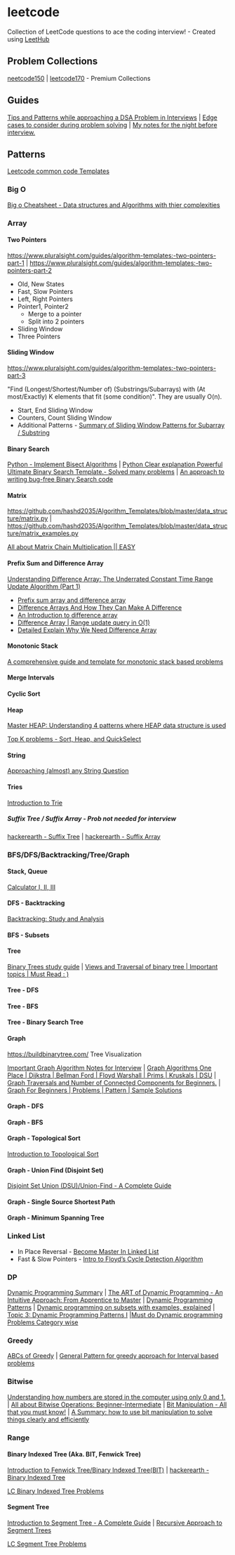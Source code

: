 # leetcode
Collection of LeetCode questions to ace the coding interview! - Created using [LeetHub](https://github.com/QasimWani/LeetHub)

## Problem Collections
[neetcode150](https://neetcode.io/practice) | [leetcode170](https://leetcode.com/problem-list/leetcode-curated-algo-170/) - Premium Collections

## Guides
[Tips and Patterns while approaching a DSA Problem in Interviews](https://leetcode.com/discuss/general-discussion/861135/Tips-and-Patterns-while-approaching-a-DSA-Problem-in-Interviews) | [Edge cases to consider during problem solving](https://leetcode.com/discuss/general-discussion/988504/Edge-cases-to-consider-during-problem-solving) | [My notes for the night before interview.](https://leetcode.com/discuss/career/217868/My-notes-for-the-night-before-interview)

## Patterns
[Leetcode common code Templates](https://cheatsheet.dennyzhang.com/cheatsheet-leetcode-a4)


### Big O
[Big o Cheatsheet - Data structures and Algorithms with thier complexities](https://www.hackerearth.com/practice/notes/big-o-cheatsheet-series-data-structures-and-algorithms-with-thier-complexities-1/)

### Array

#### Two Pointers 
https://www.pluralsight.com/guides/algorithm-templates:-two-pointers-part-1 | https://www.pluralsight.com/guides/algorithm-templates:-two-pointers-part-2

- Old, New States
- Fast, Slow Pointers
- Left, Right Pointers
- Pointer1, Pointer2
  - Merge to a pointer
  - Split into 2 pointers   
- Sliding Window
- Three Pointers

#### Sliding Window
https://www.pluralsight.com/guides/algorithm-templates:-two-pointers-part-3

"Find (Longest/Shortest/Number of) (Substrings/Subarrays) with (At most/Exactly) K elements that fit (some condition)". They are usually O(n).

- Start, End Sliding Window
- Counters, Count Sliding Window
- Additional Patterns - [Summary of Sliding Window Patterns for Subarray / Substring](https://leetcode.com/discuss/general-discussion/1122776/Summary-of-Sliding-Window-Patterns-for-Subarray-Substring)

#### Binary Search
[Python - Implement Bisect Algorithms](https://leetcode.com/problems/find-first-and-last-position-of-element-in-sorted-array/discuss/702162/python-lets-implement-pythons-bisect-algorithm) | [Python Clear explanation Powerful Ultimate Binary Search Template.- Solved many problems](https://leetcode.com/problems/split-array-largest-sum/discuss/769701/Python-Clear-explanation-Powerful-Ultimate-Binary-Search-Template.-Solved-many-problems) | [An approach to writing bug-free Binary Search code](https://leetcode.com/discuss/general-discussion/1089533/An-approach-to-writing-bug-free-Binary-Search-code)

#### Matrix
https://github.com/hashd2035/Algorithm_Templates/blob/master/data_structure/matrix.py | https://github.com/hashd2035/Algorithm_Templates/blob/master/data_structure/matrix_examples.py

[All about Matrix Chain Multiplication || EASY](https://leetcode.com/discuss/general-discussion/1278305/All-about-Matrix-Chain-Multiplication-oror-EASY)

#### Prefix Sum and Difference Array
[Understanding Difference Array: The Underrated Constant Time Range Update Algorithm (Part 1)](https://medium.com/@ishankkatiyar162/understanding-difference-array-the-underrated-constant-time-range-update-algorithm-part-1-e432ada7f1f5)
* [Prefix sum array and difference array](https://wcipeg.com/wiki/Prefix_sum_array_and_difference_array)
* [Difference Arrays And How They Can Make A Difference](https://blogarithms.github.io/articles/2018-11/difference-arrays)
* [An Introduction to difference array](https://codeforces.com/blog/entry/78762)
* [Difference Array | Range update query in O(1)](https://www.geeksforgeeks.org/difference-array-range-update-query-o1/)
* [Detailed Explain Why We Need Difference Array](https://leetcode.com/problems/minimum-moves-to-make-array-complementary/discuss/953393/Detailed-Explain-Why-We-Need-Difference-Array)

#### Monotonic Stack
[A comprehensive guide and template for monotonic stack based problems](https://leetcode.com/discuss/study-guide/2347639/a-comprehensive-guide-and-template-for-monotonic-stack-based-problems)

#### Merge Intervals


#### Cyclic Sort

#### Heap
[Master HEAP: Understanding 4 patterns where HEAP data structure is used](https://leetcode.com/discuss/general-discussion/1127238/Master-HEAP%3A-Understanding-4-patterns-where-HEAP-data-structure-is-used) 

[Top K problems - Sort, Heap, and QuickSelect](https://leetcode.com/discuss/general-discussion/1088565/Top-K-problems-Sort-Heap-and-QuickSelect)


#### String
[Approaching (almost) any String Question](<https://leetcode.com/discuss/general-discussion/1134565/Approaching-(almost)-any-String-Question>)

#### Tries
[Introduction to Trie](https://leetcode.com/discuss/general-discussion/1066206/Introduction-to-Trie)

##### Suffix Tree / Suffix Array - Prob not needed for interview
[hackerearth - Suffix Tree](https://www.hackerearth.com/practice/data-structures/advanced-data-structures/suffix-trees/tutorial/) | [hackerearth - Suffix Array](https://www.hackerearth.com/practice/data-structures/advanced-data-structures/suffix-arrays/tutorial/)

### BFS/DFS/Backtracking/Tree/Graph

#### Stack, Queue
[Calculator I, II, III](https://leetcode.com/problems/basic-calculator/discuss/1456850/Python-Basic-Calculator-I-II-III-easy-solution-detailed-explanation)


#### DFS - Backtracking
[Backtracking: Study and Analysis](https://leetcode.com/discuss/general-discussion/1141947/Backtracking%3A-Study-and-Analysis)

#### BFS - Subsets
#### Tree
[Binary Trees study guide](https://leetcode.com/discuss/study-guide/1212004/Binary-Trees-study-guide) | [Views and Traversal of binary tree | Important topics | Must Read : )](https://leetcode.com/discuss/general-discussion/1094690/Views-and-Traversal-of-binary-tree-or-Important-topics-or-Must-Read-%3A-)

#### Tree - DFS
#### Tree - BFS
#### Tree - Binary Search Tree

#### Graph
https://buildbinarytree.com/ Tree Visualization

[Important Graph Algorithm Notes for Interview](https://leetcode.com/discuss/general-discussion/1122034/Important-Graph-Algorithm-Notes-for-Interview) | [Graph Algorithms One Place | Dijkstra | Bellman Ford | Floyd Warshall | Prims | Kruskals | DSU](https://leetcode.com/discuss/general-discussion/969327/Graph-Algorithms-One-Place-or-Dijkstra-or-Bellman-Ford-or-Floyd-Warshall-or-Prims-or-Kruskals-or-DSU) | [Graph Traversals and Number of Connected Components for Beginners.](https://leetcode.com/discuss/general-discussion/1079048/Graph-Traversals-and-Number-of-Connected-Components-for-Beginners) | [Graph For Beginners | Problems | Pattern | Sample Solutions](https://leetcode.com/discuss/study-guide/655708/Graph-For-Beginners-Problems-or-Pattern-or-Sample-Solutions)

#### Graph - DFS
#### Graph - BFS
#### Graph - Topological Sort
[Introduction to Topological Sort](https://leetcode.com/discuss/general-discussion/1078072/Introduction-to-Topological-Sort)

#### Graph - Union Find (Disjoint Set)
[Disjoint Set Union (DSU)/Union-Find - A Complete Guide](<https://leetcode.com/discuss/general-discussion/1072418/Disjoint-Set-Union-(DSU)Union-Find-A-Complete-Guide>)

#### Graph - Single Source Shortest Path

#### Graph - Minimum Spanning Tree

### Linked List

- In Place Reversal - [Become Master In Linked List](https://leetcode.com/discuss/study-guide/1800120/become-master-in-linked-list)
- Fast & Slow Pointers - [Intro to Floyd’s Cycle Detection Algorithm](https://leetcode.com/discuss/general-discussion/1116359/Intro-to-Floyd's-Cycle-Detection-Algorithm)

### DP
[Dynamic Programming Summary](https://leetcode.com/discuss/general-discussion/592146/Dynamic-Programming-Summary) | [The ART of Dynamic Programming - An Intuitive Approach: From Apprentice to Master](https://leetcode.com/discuss/general-discussion/712010/The-ART-of-Dynamic-Programming-An-Intuitive-Approach%3A-From-Apprentice-to-Master) | [Dynamic Programming Patterns](https://leetcode.com/discuss/general-discussion/458695/dynamic-programming-patterns) | [Dynamic programming on subsets with examples, explained](https://leetcode.com/discuss/general-discussion/1125779/Dynamic-programming-on-subsets-with-examples-explained) | [Topic 3: Dynamic Programming Patterns I](https://leetcode.com/discuss/general-discussion/1069177/Topic-3%3A-Dynamic-Programming-Patterns-I) |[Must do Dynamic programming Problems Category wise](https://leetcode.com/discuss/general-discussion/1050391/Must-do-Dynamic-programming-Problems-Catefory-wise)

### Greedy
[ABCs of Greedy](https://leetcode.com/discuss/general-discussion/1061059/ABCs-of-Greedy) | [General Pattern for greedy approach for Interval based problems](https://leetcode.com/discuss/general-discussion/794725/General-Pattern-for-greedy-approach-for-Interval-based-problems)

### Bitwise
[Understanding how numbers are stored in the computer using only 0 and 1.](https://leetcode.com/discuss/general-discussion/1049269/Understanding-how-numbers-are-stored-in-the-computer-using-only-0-and-1.) | [All about Bitwise Operations: Beginner-Intermediate](https://leetcode.com/discuss/general-discussion/1073221/All-about-Bitwise-Operations-Beginner-Intermediate) | [Bit Manipulation - All that you must know!](https://leetcode.com/discuss/general-discussion/1080312/Bit-Manipulation-All-that-you-must-know!) | [A Summary: how to use bit manipulation to solve things clearly and efficiently](https://leetcode.com/discuss/general-discussion/136585/A-Summary%3A-how-to-use-bit-manipulation-to-solve-things-clearly-and-efficiently)

### Range

#### Binary Indexed Tree (Aka. BIT, Fenwick Tree)

[Introduction to Fenwick Tree/Binary Indexed Tree(BIT)](https://leetcode.com/discuss/general-discussion/1093346/introduction-to-fenwick-treebinary-indexed-treebit) | [hackerearth - Binary Indexed Tree](https://www.hackerearth.com/practice/notes/binary-indexed-tree-or-fenwick-tree/)

[LC Binary Indexed Tree Problems](https://leetcode.com/list/5vezxjhm/)

#### Segment Tree
[Introduction to Segment Tree - A Complete Guide](https://leetcode.com/discuss/general-discussion/1128655/Introduction-to-Segment-Tree-A-Complete-Guide) | [Recursive Approach to Segment Trees](https://leetcode.com/articles/a-recursive-approach-to-segment-trees-range-sum-queries-lazy-propagation/)

[LC Segment Tree Problems](https://leetcode.com/tag/segment-tree/)
